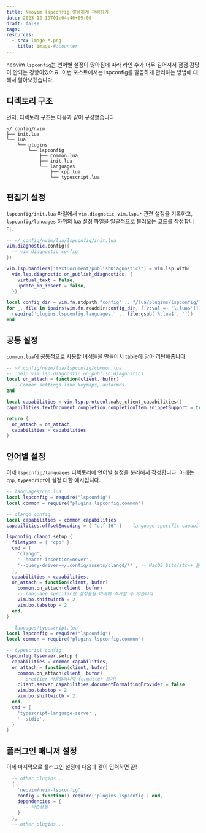 ```yaml
---
title: Neovim lspconfig 깔끔하게 관리하기
date: 2023-12-19T01:04:40+09:00
draft: false
tags: 
resources:
  - src: image-*.png
    title: image-#:counter
---
```

neovim `lspconfig`는 언어별 설정이 많아짐에 따라 라인 수가 너무 길어져서 점점 감당이 안되는 경향이있어요. 이번 포스트에서는 lspconfig를 깔끔하게 관리하는 방법에 대해서 알아보겠습니다.
<!--more-->

## 디렉토리 구조 
먼저, 디렉토리 구조는 다음과 같이 구성했습니다.
```
~/.config/nvim
├── init.lua
└── lua
    └── plugins
        └── lspconfig
            ├── common.lua
            ├── init.lua
            └── languages
                ├── cpp.lua
                └── typescript.lua
```

## 편집기 설정
`lspconfig/init.lua`  파일에서 `vim.diagnstic`, `vim.lsp.*` 관련 설정을 기록하고, `lspconfig/lanuages` 하위의 lua 설정 파일을 일괄적으로 불러오는 코드를 작성합니다.
```lua
-- ~/.config/nvim/lua/lspconfig/init.lua
vim.diagnostic.config({
  -- vim diagnostic config
})

vim.lsp.handlers["textDocument/publishDiagnostics"] = vim.lsp.with(
  vim.lsp.diagnostic.on_publish_diagnostics, {
    virtual_text = false,
    update_in_insert = false,
  })

local config_dir = vim.fn.stdpath "config" .. "/lua/plugins/lspconfig/languages"
for _, file in ipairs(vim.fn.readdir(config_dir, [[v:val =~ '\.lua$']])) do
  require('plugins.lspconfig.languages.' .. file:gsub('%.lua$', ''))
end
```

## 공통 설정
`common.lua`에 공통적으로 사용할 녀석들을 만들어서 table에 담아 리턴해줍니다.
```lua
-- ~/.config/nvim/lua/lspconfig/common.lua
-- :help vim.lsp.diagnostic.on_publish_diagnostics
local on_attach = function(client, bufnr)
  -- Common settings like keymaps, autocmds
end

local capabilities = vim.lsp.protocol.make_client_capabilities()
capabilities.textDocument.completion.completionItem.snippetSupport = true

return {
  on_attach = on_attach,
  capabilities = capabilities
}
```

## 언어별 설정
이제 `lspconfig/languages` 디렉토리에 언어별 설정을 분리해서 작성합니다. 아래는 `cpp`, `typescript`에 설정 대한 예시입니다.
```lua
-- languages/cpp.lua
local lspconfig = require("lspconfig")
local common = require("plugins.lspconfig.common")

-- clangd config
local capabilities = common.capabilities
capabilities.offsetEncoding = { "utf-16" } -- language specific capabilities

lspconfig.clangd.setup {
  filetypes = { "cpp" },
  cmd = {
    'clangd',
    '--header-insertion=never',
    '--query-driver=~/.config/assets/clangd/**', -- MacOS bits/stc++ 불러오기!
  },
  capabilities = capabilities,
  on_attach = function(client, bufnr)
    common.on_attach(client, bufnr) 
    -- language specific한 설정들을 아래에 추가할 수 있습니다.
    vim.bo.shiftwidth = 2
    vim.bo.tabstop = 2
  end,
}
```

```lua
-- lanuages/typescript.lua
local lspconfig = require("lspconfig")
local common = require("plugins.lspconfig.common")

-- typescript config
lspconfig.tsserver.setup {
  capabilities = common.capabilities,
  on_attach = function(client, bufnr)
    common.on_attach(client, bufnr)
    -- prettier 사용할꺼니까 formatter 끄기!
    client.server_capabilities.documentFormattingProvider = false
    vim.bo.tabstop = 2
    vim.bo.shiftwidth = 2
  end,
  cmd = {
    'typescript-language-server',
    '--stdio',
  }
}
```

## 플러그인 매니저 설정
이제 마지막으로 플러그인 설정에 다음과 같이 입력하면 끝!
```lua
  -- other plugins ..
  {
    'neovim/nvim-lspconfig',
    config = function() require('plugins.lspconfig') end,
    dependencies = {
      -- 의존성들
    }
  },
  -- other plugins ..
```

